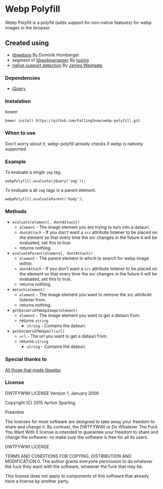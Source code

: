 # Webp Polyfill

Webp Polyfill is a polyfill (adds support for non-native features) for webp images in the browser.

## Created using
- [libwebpjs](http://libwebpjs.hohenlimburg.org/v0.2.0/) By Dominik Homberger
- segment of [libwebpwrapper](https://wordpress.org/plugins/wp-webp/) By [tuxlog](http://www.tuxlog.de/)
- [native support detection](https://queryj.wordpress.com/2012/06/11/detecting-webp-support/) By [James Westgate](https://twitter.com/jameswestgate)

### Dependencies
- [jQuery](https://jquery.com/)

### Instalation
bower

```
bower install https://github.com/FallingSnow/webp-polyfill.git
```

### When to use
Don't worry about it, webp-polyfill already checks if webp is natively supported.

### Example
To evaluate a single `img` tag.
```
webpPolyfill.evaluate(jQuery('img'));
```

To evaluate a all `img` tags in a parent element.
```
webpPolyfill.evaluateParent('body');
```

### Methods
- `evaluate(element[, dontAttach])`
    * `element` - The image element you are trying to turn into a datauri.
    * `dontAttach` - If you don't want a `src` attribute listener to be placed on the element so that every time the src changes in the future it will be evaluated, set this to true.
    * returns nothing.
- `evaluateParent(element[, dontAttach])`
    * `element` - The parent element in which to search for webp image within.
    * `dontAttach` - If you don't want a `src` attribute listener to be placed on the element so that every time the src changes in the future it will be evaluated, set this to true.
    * returns nothing.
- `detach(element)`
    * `element` - The image element you want to remove the src attribute listener from.
    * returns nothing.
- `getDataUriOfWebpImage(element)`
    * `element` - The image element you want to get a datauri from.
    * returns `string`
        - `string` - Contains the datauri.
- `getDataUriOfWebpUrl(url)`
    * `url` - The url you want to get a datauri from.
    * returns `string`
        - `string` - Contains the datauri.

### Special thanks to
[All those that made libwebp](https://github.com/webmproject/libwebp/graphs/contributors)

### License

DWTFYWWI LICENSE
Version 1, January 2006

Copyright (C) 2015 Ayrton Sparling

Preamble

  The licenses for most software are designed to take away your
freedom to share and change it.  By contrast, the DWTFYWWI or Do
Whatever The Fuck You Want With It license is intended to guarantee
your freedom to share and change the software--to make sure the
software is free for all its users.

DWTFYWWI LICENSE

   TERMS AND CONDITIONS FOR COPYING, DISTRIBUTION AND MODIFICATION
0. The author grants everyone permission to do whatever the fuck they
want with the software, whatever the fuck that may be.

This license does not apply to components of this software that already
have a license by another party.